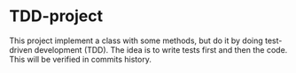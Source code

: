 # TDD-project
This project implement a class with some methods, but do it by doing test-driven development (TDD).  The idea is to write tests first and then the code. This will be verified in commits history.
